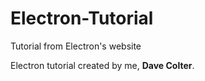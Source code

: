 # Electron-Tutorial
Tutorial from Electron's website

Electron tutorial created by me, **Dave Colter**.
